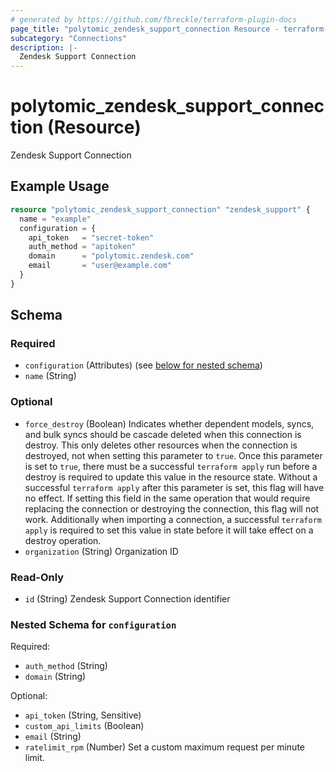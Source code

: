 ```yaml
---
# generated by https://github.com/fbreckle/terraform-plugin-docs
page_title: "polytomic_zendesk_support_connection Resource - terraform-provider-polytomic"
subcategory: "Connections"
description: |-
  Zendesk Support Connection
---
```


# polytomic_zendesk_support_connection (Resource)

Zendesk Support Connection

## Example Usage

```terraform
resource "polytomic_zendesk_support_connection" "zendesk_support" {
  name = "example"
  configuration = {
    api_token   = "secret-token"
    auth_method = "apitoken"
    domain      = "polytomic.zendesk.com"
    email       = "user@example.com"
  }
}
```

<!-- schema generated by tfplugindocs -->
## Schema

### Required

- `configuration` (Attributes) (see [below for nested schema](#nestedatt--configuration))
- `name` (String)

### Optional

- `force_destroy` (Boolean) Indicates whether dependent models, syncs, and bulk syncs should be cascade deleted when this connection is destroy. This only deletes other resources when the connection is destroyed, not when setting this parameter to `true`. Once this parameter is set to `true`, there must be a successful `terraform apply` run before a destroy is required to update this value in the resource state. Without a successful `terraform apply` after this parameter is set, this flag will have no effect. If setting this field in the same operation that would require replacing the connection or destroying the connection, this flag will not work. Additionally when importing a connection, a successful `terraform apply` is required to set this value in state before it will take effect on a destroy operation.
- `organization` (String) Organization ID

### Read-Only

- `id` (String) Zendesk Support Connection identifier

<a id="nestedatt--configuration"></a>
### Nested Schema for `configuration`

Required:

- `auth_method` (String)
- `domain` (String)

Optional:

- `api_token` (String, Sensitive)
- `custom_api_limits` (Boolean)
- `email` (String)
- `ratelimit_rpm` (Number) Set a custom maximum request per minute limit.


